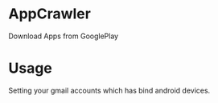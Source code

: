 # AppCrawler
Download Apps from GooglePlay

# Usage
Setting your gmail accounts which has bind android devices.

